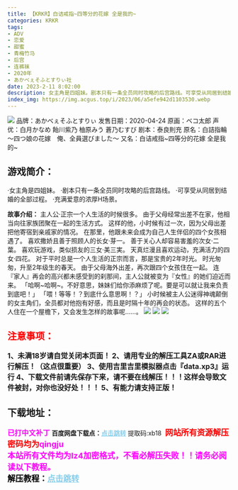 ```yaml
---
title: 【KRKR】白诘戒指~四等分的花嫁 全是我的~
categories: KRKR
tags:
- ADV
- 恋爱
- 甜蜜
- 青梅竹马
- 后宫
- 连裤袜
- 2020年
- あかべぇそふとすりぃ社
date: 2023-2-11 8:02:00
description: 女主角是四姐妹。剧本只有一条全员同时攻略的后宫路线。可享受从同居到结婚的全部过程。充满爱意的浓厚H场景。
index_img: https://img.acgus.top/i/2023/06/a5efe942d1103530.webp
---
```

![](https://img.acgus.top/i/2023/06/a5efe942d1103530.webp)
品牌：あかべぇそふとすりぃ
发售日期：2020-04-24
原画：ベコ太郎
声优：白月かなめ 飴川紫乃 柚原みう 蒼乃むすび
剧本：泰良則充
原名：白詰指輪 ～四つ娘の花嫁　俺、全員選びました～
又名：白诘戒指~四等分的花嫁 全是我的~

## 游戏简介：
·女主角是四姐妹。
·剧本只有一条全员同时攻略的后宫路线。
·可享受从同居到结婚的全部过程。
·充满爱意的浓厚H场景。

**故事介绍：**
主人公·正宗一个人生活的时候很多。
由于父母经常出差不在家，他相当向往家族团聚在一起的生活方式。
这样的他，小时候有过一次，因为父母出差把他寄宿到亲戚家的情况。
在那里，他跟未来会成为自己人生伴侣的四个女孩相遇了。
喜欢撒娇且善于照顾人的长女·芽一。
善于关心人却容易害羞的次女·二葉。
喜欢玩游戏，类似损友的三女·美三実。
天真烂漫且喜欢运动，充满活力的四女·四花。
对于平时总是一个人生活的正宗而言，那是宝贵的2年时光。
时光匆匆，升至2年级生的春天。
由于父母海外出差，再次跟四个女孩住在一起。
连『家人』再会的高兴都未感受到的刹那间，主人公就被变为『女性』的她们迫近而来。
「哈啊~哈啊~。不好意思，妹妹们给你添麻烦了呢。要是可以就让我来负责到底吧！」
「喂！等等！？到底什么意思啊！？」
小时候被主人公迷得神魂颠倒的女主角们，全员都对他抱有好感，而且是时隔十年的再会的状态。
这样的五个人住在一个屋檐下，又会发生怎样的故事呢……。
![](https://img.acgus.top/i/2023/06/9b60afba4d103537.webp)
![](https://img.acgus.top/i/2023/06/014006ce2c103535.webp)
![](https://img.acgus.top/i/2023/06/3f175ab1e0103532.webp)




## <font color=#FF0000 >注意事项：</font>
<font size=3><b>1、未满18岁请自觉关闭本页面！
2、请用专业的解压工具ZA或RAR进行解压！（这点很重要）
3、使用吉里吉里模拟器点击『data.xp3』运行
4、下载文件前请先保存下来，请不要在线解压！！！这样会导致文件被封，对你也没好处！！！
5、有能力请支持正版！</b></font>

## 下载地址：
<font color=#FF00FF size=3><b>已打中文补丁</b></font>
<b>百度网盘下载点：</b><a href="https://pan.baidu.com/s/12fBnjew82QhZQviGiqEtGQ?pwd=xb18" style="color: #87CEEB;"><b>点击跳转</b></a> 提取码:xb18
<a style="padding: 0" href="https://post.qingju.org/AD/"><img style="max-width:100%" src="https://img.acgus.top/i/2024/07/478f689b8021d8d499ab43d21acf137a.gif" alt=""></a>
<b><font color=#FF0000 size=4>网站所有资源解压密码均为</b></font><b><font color=#FF00FF size=4>qingju</font><font color=#FF0000 ></font></b><br><b><font color=#FF00FF size=4>本站所有文件均为lz4加密格式，不看必解压失败！！请务必阅读以下教程。</b></font><br><b><font color=#000 size=4>解压教程：</b><a href="https://post.qingju.org/tutorial/000/" style="color: #87CEEB;"><b>点击跳转</b></a>
